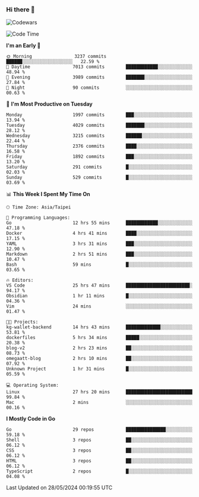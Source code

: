 ### Hi there 👋

![Codewars](https://www.codewars.com/users/omegaatt36/badges/small)

<!--START_SECTION:waka-->
![Code Time](http://img.shields.io/badge/Code%20Time-2%2C470%20hrs%2031%20mins-blue)

**I'm an Early 🐤** 

```text
🌞 Morning                3237 commits        ██████░░░░░░░░░░░░░░░░░░░   22.59 % 
🌆 Daytime                7013 commits        ████████████░░░░░░░░░░░░░   48.94 % 
🌃 Evening                3989 commits        ███████░░░░░░░░░░░░░░░░░░   27.84 % 
🌙 Night                  90 commits          ░░░░░░░░░░░░░░░░░░░░░░░░░   00.63 % 
```
📅 **I'm Most Productive on Tuesday** 

```text
Monday                   1997 commits        ███░░░░░░░░░░░░░░░░░░░░░░   13.94 % 
Tuesday                  4029 commits        ███████░░░░░░░░░░░░░░░░░░   28.12 % 
Wednesday                3215 commits        ██████░░░░░░░░░░░░░░░░░░░   22.44 % 
Thursday                 2376 commits        ████░░░░░░░░░░░░░░░░░░░░░   16.58 % 
Friday                   1892 commits        ███░░░░░░░░░░░░░░░░░░░░░░   13.20 % 
Saturday                 291 commits         █░░░░░░░░░░░░░░░░░░░░░░░░   02.03 % 
Sunday                   529 commits         █░░░░░░░░░░░░░░░░░░░░░░░░   03.69 % 
```


📊 **This Week I Spent My Time On** 

```text
🕑︎ Time Zone: Asia/Taipei

💬 Programming Languages: 
Go                       12 hrs 55 mins      ████████████░░░░░░░░░░░░░   47.18 % 
Docker                   4 hrs 41 mins       ████░░░░░░░░░░░░░░░░░░░░░   17.15 % 
YAML                     3 hrs 31 mins       ███░░░░░░░░░░░░░░░░░░░░░░   12.90 % 
Markdown                 2 hrs 51 mins       ███░░░░░░░░░░░░░░░░░░░░░░   10.47 % 
Bash                     59 mins             █░░░░░░░░░░░░░░░░░░░░░░░░   03.65 % 

🔥 Editors: 
VS Code                  25 hrs 47 mins      ████████████████████████░   94.17 % 
Obsidian                 1 hr 11 mins        █░░░░░░░░░░░░░░░░░░░░░░░░   04.36 % 
Vim                      24 mins             ░░░░░░░░░░░░░░░░░░░░░░░░░   01.47 % 

🐱‍💻 Projects: 
kg-wallet-backend        14 hrs 43 mins      █████████████░░░░░░░░░░░░   53.81 % 
dockerfiles              5 hrs 34 mins       █████░░░░░░░░░░░░░░░░░░░░   20.38 % 
blog-v2                  2 hrs 23 mins       ██░░░░░░░░░░░░░░░░░░░░░░░   08.73 % 
omegaatt-blog            2 hrs 10 mins       ██░░░░░░░░░░░░░░░░░░░░░░░   07.92 % 
Unknown Project          1 hr 31 mins        █░░░░░░░░░░░░░░░░░░░░░░░░   05.59 % 

💻 Operating System: 
Linux                    27 hrs 20 mins      █████████████████████████   99.84 % 
Mac                      2 mins              ░░░░░░░░░░░░░░░░░░░░░░░░░   00.16 % 
```

**I Mostly Code in Go** 

```text
Go                       29 repos            ███████████████░░░░░░░░░░   59.18 % 
Shell                    3 repos             ██░░░░░░░░░░░░░░░░░░░░░░░   06.12 % 
CSS                      3 repos             ██░░░░░░░░░░░░░░░░░░░░░░░   06.12 % 
HTML                     3 repos             ██░░░░░░░░░░░░░░░░░░░░░░░   06.12 % 
TypeScript               2 repos             █░░░░░░░░░░░░░░░░░░░░░░░░   04.08 % 
```




 Last Updated on 28/05/2024 00:19:55 UTC
<!--END_SECTION:waka-->

<!--
**omegaatt36/omegaatt36** is a ✨ _special_ ✨ repository because its `README.md` (this file) appears on your GitHub profile.

Here are some ideas to get you started:

- 🔭 I’m currently working on ...
- 🌱 I’m currently learning ...
- 👯 I’m looking to collaborate on ...
- 🤔 I’m looking for help with ...
- 💬 Ask me about ...
- 📫 How to reach me: ...
- 😄 Pronouns: ...
- ⚡ Fun fact: ...
-->
